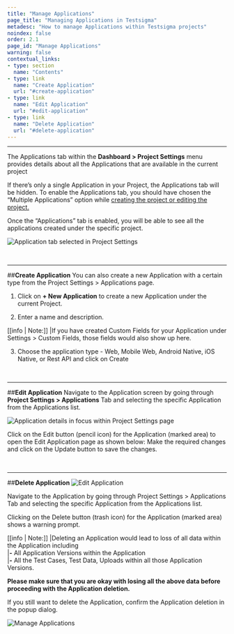 ```yaml
---
title: "Manage Applications"
page_title: "Managing Applications in Testsigma"
metadesc: "How to manage Applications within Testsigma projects"
noindex: false
order: 2.1
page_id: "Manage Applications"
warning: false
contextual_links:
- type: section
  name: "Contents"
- type: link
  name: "Create Application"
  url: "#create-application"
- type: link
  name: "Edit Application"
  url: "#edit-application"
- type: link
  name: "Delete Application"
  url: "#delete-application"
---
```


---
The Applications tab within the **Dashboard > Project Settings** menu provides details about all the Applications that are available in the current project

If there’s only a single Application in your Project, the Applications tab will be hidden. To enable the Applications tab, you should have chosen the “Multiple Applications” option while [creating the project or editing the project.](https://testsigma.com/docs/projects/overview/)

Once the “Applications” tab is enabled, you will be able to see all the applications created under the specific project.

![Application tab selected in Project Settings](https://docs.testsigma.com/images/applications/project-settings-applications-tab.png)

&emsp;

---
##**Create Application**
You can also create a new Application with a certain type from the Project Settings > Applications page.

1. Click on **+ New Application** to create a new Application under the current Project.

2. Enter a name and description.

[[info | Note:]]
|If you have created Custom Fields for your Application under Settings > Custom Fields, those fields would also show up here.

3. Choose the application type - Web, Mobile Web, Android Native, iOS Native, or Rest API and click on Create

&emsp;

---
##**Edit Application**
Navigate to the Application screen by going through **Project Settings > Applications** Tab and selecting the specific Application from the Applications list.

![Application details in focus within Project Settings page](https://docs.testsigma.com/images/applications/project-settings-applications-tab-action-buttons-selected.png)

Click on the Edit button (pencil icon) for the Application (marked area) to open the Edit Application page as shown below:
Make the required changes and click on the Update button to save the changes.

&emsp;

---
##**Delete Application**
![Edit Application](https://docs.testsigma.com/images/applications/edit-application.png)

Navigate to the Application by going through Project Settings > Applications Tab and selecting the specific Application from the Applications list.

Clicking on the Delete button (trash icon) for the Application (marked area) shows a warning prompt.

[[info | Note:]]
|Deleting an Application would lead to loss of all data within the Application   including<br> 
|**-** All Application Versions within the Application<br>
|**-** All the Test Cases, Test Data, Uploads within all those Application Versions.


**Please make sure that you are okay with losing all the above data before proceeding with the Application deletion.**

If you still want to delete the Application, confirm the Application deletion in the popup dialog.

![Manage Applications](https://docs.testsigma.com/images/applications/manage-applications-gif.gif)













